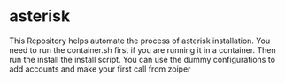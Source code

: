 # asterisk
This Repository helps automate the process of asterisk installation.
You need to run the container.sh first if you are running it in a container.
Then run the install the install script.
You can use the dummy configurations to add accounts and make your first call from zoiper
